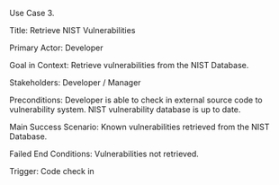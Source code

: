 Use Case 3.

Title: Retrieve NIST Vulnerabilities

Primary Actor: Developer

Goal in Context: Retrieve vulnerabilities from the NIST Database.

Stakeholders: Developer / Manager

Preconditions: Developer is able to check in external source code to vulnerability system. NIST vulnerability database is up to date. 

Main Success Scenario: Known vulnerabilities retrieved from the NIST Database.

Failed End Conditions: Vulnerabilities not retrieved.

Trigger: Code check in 


